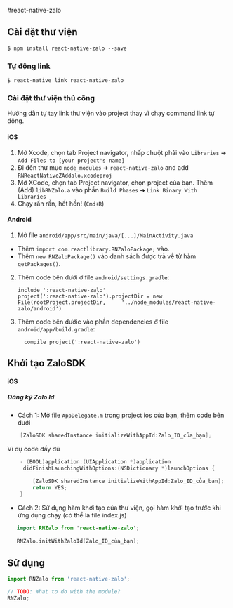 
#react-native-zalo

## Cài đặt thư viện

`$ npm install react-native-zalo --save`

### Tự động link

`$ react-native link react-native-zalo`

### Cài đặt thư viện thủ công

Hướng dẫn tự tay link thư viện vào project thay vì chạy command link tự động. 

#### iOS

1. Mở Xcode, chọn tab Project navigator, nhấp chuột phải vào `Libraries` ➜ `Add Files to [your project's name]`
2. Đi đến thư mục `node_modules` ➜ `react-native-zalo` and add `RNReactNativeZAddalo.xcodeproj`
3. Mở XCode, chọn tab Project navigator, chọn project của bạn. Thêm (Add) `libRNZalo.a` vào phần `Build Phases` ➜ `Link Binary With Libraries`
4. Chạy rần rần, hết hồn! (`Cmd+R`)

#### Android

1. Mở file `android/app/src/main/java/[...]/MainActivity.java`
  - Thêm `import com.reactlibrary.RNZaloPackage;` vào.
  - Thêm `new RNZaloPackage()` vào danh sách được trả về từ hàm `getPackages()`.
2. Thêm code bên dưới ở file `android/settings.gradle`:
  	```
  	include ':react-native-zalo'
  	project(':react-native-zalo').projectDir = new File(rootProject.projectDir, 	'../node_modules/react-native-zalo/android')
  	```
3. Thêm code bên dướic vào phần dependencies ở file `android/app/build.gradle`:
  	```
      compile project(':react-native-zalo')
  	```
## Khởi tạo ZaloSDK

#### iOS
#####  Đăng ký Zalo Id
- Cách 1: Mở file `AppDelegate.m` trong project ios của bạn, thêm code bên dưới
```swift
    [ZaloSDK sharedInstance initializeWithAppId:Zalo_ID_của_bạn];
```
Ví dụ code đầy đủ
```swift
    - (BOOL)application:(UIApplication *)application
     didFinishLaunchingWithOptions:(NSDictionary *)launchOptions {
     
        [ZaloSDK sharedInstance initializeWithAppId:Zalo_ID_của_bạn];
        return YES;
    }
```

- Cách 2: Sử dụng hàm khởi tạo của thư viện, gọi hàm khởi tạo trước khi ứng dụng chạy (có thể là file index.js)
```swift
   import RNZalo from 'react-native-zalo';
   
   RNZalo.initWithZaloId(Zalo_ID_của_bạn);
```


## Sử dụng
```javascript
import RNZalo from 'react-native-zalo';

// TODO: What to do with the module?
RNZalo;
```
  